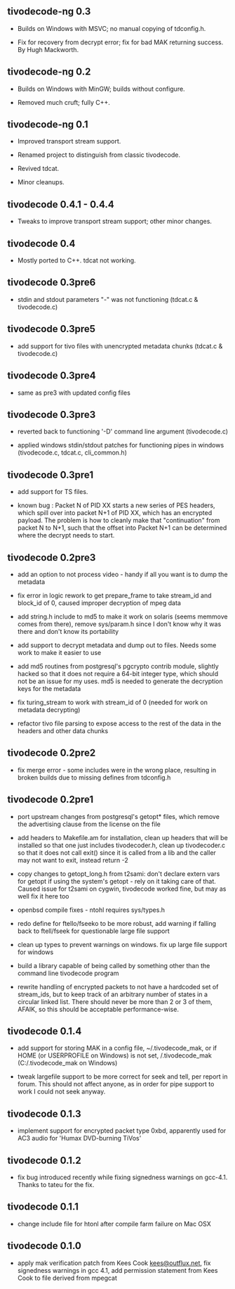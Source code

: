 tivodecode-ng 0.3
-----------------
  * Builds on Windows with MSVC; no manual copying of tdconfig.h.

  * Fix for recovery from decrypt error; fix for bad MAK returning
    success. By Hugh Mackworth.

tivodecode-ng 0.2
-----------------
  * Builds on Windows with MinGW; builds without configure.

  * Removed much cruft; fully C++.

tivodecode-ng 0.1
-----------------
  * Improved transport stream support.

  * Renamed project to distinguish from classic tivodecode.

  * Revived tdcat.

  * Minor cleanups.

tivodecode 0.4.1 - 0.4.4
------------------------
  * Tweaks to improve transport stream support; other minor changes.

tivodecode 0.4
--------------
  * Mostly ported to C++. tdcat not working.

tivodecode 0.3pre6
------------------
  * stdin and stdout parameters "-" was not functioning (tdcat.c &
    tivodecode.c)

tivodecode 0.3pre5
------------------
  * add support for tivo files with unencrypted metadata chunks
    (tdcat.c & tivodecode.c)

tivodecode 0.3pre4
------------------
  * same as pre3 with updated config files

tivodecode 0.3pre3
------------------
  * reverted back to functioning '-D' command line argument (tivodecode.c)

  * applied windows stdin/stdout patches for functioning pipes in windows
    (tivodecode.c, tdcat.c, cli_common.h)

tivodecode 0.3pre1
------------------
  * add support for TS files.

  * known bug :
    Packet N of PID XX starts a new series of PES headers, which spill
    over into packet N+1 of PID XX, which has an encrypted payload.
    The problem is how to cleanly make that "continuation" from packet
    N to N+1, such that the offset into Packet N+1 can be determined
    where the decrypt needs to start.

tivodecode 0.2pre3
------------------

  * add an option to not process video - handy if all you want is to
    dump the metadata

  * fix error in logic rework to get prepare_frame to take stream_id and
    block_id of 0, caused improper decryption of mpeg data

  * add string.h include to md5 to make it work on solaris (seems
    memmove comes from there), remove sys/param.h since I don't know why
    it was there and don't know its portability

  * add support to decrypt metadata and dump out to files.  Needs some
    work to make it easier to use

  * add md5 routines from postgresql's pgcrypto contrib module, slightly
    hacked so that it does not require a 64-bit integer type, which should
    not be an issue for my uses.  md5 is needed to generate the decryption
    keys for the metadata

  * fix turing_stream to work with stream_id of 0
    (needed for work on metadata decrypting)

  * refactor tivo file parsing to expose access to the rest of the data
    in the headers and other data chunks

tivodecode 0.2pre2
------------------

  * fix merge error - some includes were in the wrong place, resulting
    in broken builds due to missing defines from tdconfig.h

tivodecode 0.2pre1
------------------

  * port upstream changes from postgresql's getopt* files, which remove
    the advertising clause from the license on the file

  * add headers to Makefile.am for installation, clean up headers that
    will be installed so that one just includes tivodecoder.h, clean up
    tivodecoder.c so that it does not call exit() since it is called
    from a lib and the caller may not want to exit, instead return -2

  * copy changes to getopt_long.h from t2sami: don't declare extern vars
    for getopt if using the system's getopt - rely on it taking care of
    that.  Caused issue for t2sami on cygwin, tivodecode worked fine,
    but may as well fix it here too

  * openbsd compile fixes - ntohl requires sys/types.h

  * redo define for ftello/fseeko to be more robust, add warning if
    falling back to ftell/fseek for questionable large file support

  * clean up types to prevent warnings on windows.  fix up large
    file support for windows

  * build a library capable of being called by something other than
    the command line tivodecode program

  * rewrite handling of encrypted packets to not have a hardcoded set of
    stream_ids, but to keep track of an arbitrary number of states in a
    circular linked list. There should never be more than 2 or 3 of
    them, AFAIK, so this should be acceptable performance-wise.

tivodecode 0.1.4
----------------

  * add support for storing MAK in a config file, ~/.tivodecode_mak, or
    if HOME (or USERPROFILE on Windows) is not set, /.tivodecode_mak
    (C:/.tivodecode_mak on Windows)

  * tweak largefile support to be more correct for seek and tell, per
    report in forum.  This should not affect anyone, as in order for pipe
    support to work I could not seek anyway.

tivodecode 0.1.3
----------------

  * implement support for encrypted packet type 0xbd, apparently used
    for AC3 audio for 'Humax DVD-burning TiVos'

tivodecode 0.1.2
----------------

  * fix bug introduced recently while fixing signedness warnings on
    gcc-4.1.  Thanks to tateu for the fix.

tivodecode 0.1.1
----------------

  * change include file for htonl after compile farm failure on Mac OSX

tivodecode 0.1.0
----------------

  * apply mak verification patch from Kees Cook
    <kees@outflux.net>, fix signedness warnings in gcc 4.1, add
    permission statement from Kees Cook to file derived from mpegcat
